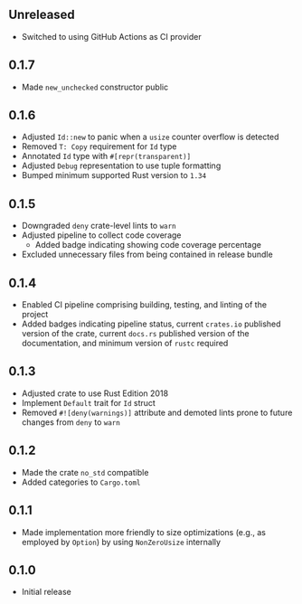 Unreleased
----------
- Switched to using GitHub Actions as CI provider


0.1.7
-----
- Made `new_unchecked` constructor public


0.1.6
-----
- Adjusted `Id::new` to panic when a `usize` counter overflow is
  detected
- Removed `T: Copy` requirement for `Id` type
- Annotated `Id` type with `#[repr(transparent)]`
- Adjusted `Debug` representation to use tuple formatting
- Bumped minimum supported Rust version to `1.34`


0.1.5
-----
- Downgraded `deny` crate-level lints to `warn`
- Adjusted pipeline to collect code coverage
  - Added badge indicating showing code coverage percentage
- Excluded unnecessary files from being contained in release bundle


0.1.4
-----
- Enabled CI pipeline comprising building, testing, and linting of the
  project
- Added badges indicating pipeline status, current `crates.io` published
  version of the crate, current `docs.rs` published version of the
  documentation, and minimum version of `rustc` required


0.1.3
-----
- Adjusted crate to use Rust Edition 2018
- Implement `Default` trait for `Id` struct
- Removed `#![deny(warnings)]` attribute and demoted lints prone to
  future changes from `deny` to `warn`


0.1.2
-----
- Made the crate `no_std` compatible
- Added categories to `Cargo.toml`


0.1.1
-----
- Made implementation more friendly to size optimizations (e.g., as
  employed by `Option`) by using `NonZeroUsize` internally


0.1.0
-----
- Initial release
